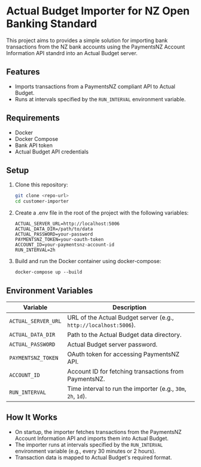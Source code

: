 # Actual Budget Importer for NZ Open Banking Standard

This project aims to provides a simple solution for importing bank transactions from the NZ bank accounts using the PaymentsNZ Account Information API standrd into an Actual Budget server. 

## Features
- Imports transactions from a PaymentsNZ compliant API to Actual Budget.
- Runs at intervals specified by the `RUN_INTERVAL` environment variable.

## Requirements
- Docker
- Docker Compose
- Bank API token
- Actual Budget API credentials

## Setup

1. Clone this repository:

   ```bash
   git clone <repo-url>
   cd customer-importer
   ```
2. Create a .env file in the root of the project with the following variables:
   ```
   ACTUAL_SERVER_URL=http://localhost:5006
   ACTUAL_DATA_DIR=/path/to/data
   ACTUAL_PASSWORD=your-password
   PAYMENTSNZ_TOKEN=your-oauth-token
   ACCOUNT_ID=your-paymentsnz-account-id
   RUN_INTERVAL=2h
   ```
3. Build and run the Docker container using docker-compose:
   ```
   docker-compose up --build
   ```
## Environment Variables

| Variable           | Description                                             |
|--------------------|---------------------------------------------------------|
| `ACTUAL_SERVER_URL` | URL of the Actual Budget server (e.g., `http://localhost:5006`). |
| `ACTUAL_DATA_DIR`   | Path to the Actual Budget data directory.               |
| `ACTUAL_PASSWORD`   | Actual Budget server password.                          |
| `PAYMENTSNZ_TOKEN`  | OAuth token for accessing PaymentsNZ API.               |
| `ACCOUNT_ID`        | Account ID for fetching transactions from PaymentsNZ.   |
| `RUN_INTERVAL`      | Time interval to run the importer (e.g., `30m`, `2h`, `1d`). |

## How It Works

- On startup, the importer fetches transactions from the PaymentsNZ Account Information API and imports them into Actual Budget.
- The importer runs at intervals specified by the `RUN_INTERVAL` environment variable (e.g., every 30 minutes or 2 hours).
- Transaction data is mapped to Actual Budget's required format.
